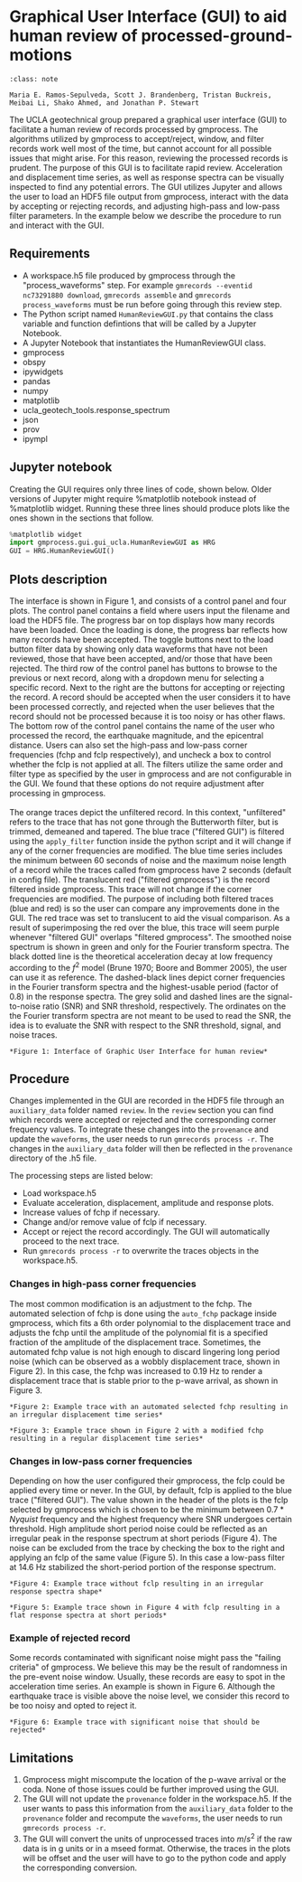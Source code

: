 # Graphical User Interface (GUI) to aid human review of processed-ground-motions

```{admonition} Authors
:class: note

Maria E. Ramos-Sepulveda, Scott J. Brandenberg, Tristan Buckreis, Meibai Li, Shako Ahmed, and Jonathan P. Stewart
```

The UCLA geotechnical group prepared a graphical user interface (GUI) to facilitate a human review of records processed by gmprocess. The algorithms utilized by gmprocess to accept/reject, window, and filter records work well most of the time, but cannot account for all possible issues that might arise. For this reason, reviewing the processed records is prudent. The purpose of this GUI is to facilitate rapid review. Acceleration and displacement time series, as well as response spectra can be visually inspected to find any potential errors. The GUI utilizes Jupyter and allows the user to load an HDF5 file output from gmprocess, interact with the data by accepting or rejecting records, and adjusting high-pass and low-pass filter parameters. In the example below we describe the procedure to run and interact with the GUI.

## Requirements
- A workspace.h5 file produced by gmprocess through the "process_waveforms" step. For example `gmrecords --eventid nc73291880 download`, `gmrecords assemble` and `gmrecords process_waveforms` must be run before going through this review step. 
- The Python script named `HumanReviewGUI.py` that contains the class variable and function defintions that will be called by a Jupyter Notebook. 
- A Jupyter Notebook that instantiates the HumanReviewGUI class.
- gmprocess
- obspy
- ipywidgets
- pandas
- numpy
- matplotlib
- ucla_geotech_tools.response_spectrum
- json
- prov
- ipympl

## Jupyter notebook

Creating the GUI requires only three lines of code, shown below. Older versions of Jupyter might require %matplotlib notebook instead of %matplotlib widget. Running these three lines should produce plots like the ones shown in the sections that follow.

```python
%matplotlib widget
import gmprocess.gui.gui_ucla.HumanReviewGUI as HRG
GUI = HRG.HumanReviewGUI()
```

## Plots description
The interface is shown in Figure 1, and consists of a control panel and four plots. The control panel contains a field where users input the filename and load the HDF5 file. The progress bar on top displays how many records have been loaded. Once the loading is done, the progress bar reflects how many records have been accepted. The toggle buttons next to the load button filter data by showing only data waveforms that have not been reviewed, those that have been accepted, and/or those that have been rejected. The third row of the control panel has buttons to browse to the previous or next record, along with a dropdown menu for selecting a specific record. Next to the right are the buttons for accepting or rejecting the record. A record should be accepted when the user considers it to have been processed correctly, and rejected when the user believes that the record should not be processed because it is too noisy or has other flaws. The bottom row of the control panel contains the name of the user who processed the record, the earthquake magnitude, and the epicentral distance. Users can also set the high-pass and low-pass corner frequencies (fchp and fclp respectively), and uncheck a box to control whether the fclp is not applied at all. The filters utilize the same order and filter type as specified by the user in gmprocess and are not configurable in the GUI. We found that these options do not require adjustment after processing in gmprocess.
<br/><br/>
The orange traces depict the unfiltered record. In this context, "unfiltered" refers to the trace that has not gone through the Butterworth filter, but is trimmed, demeaned and tapered. The blue trace ("filtered GUI") is filtered using the `apply_filter` function inside the python script and it will change if any of the corner frequencies are modified. The blue time series includes the minimum between 60 seconds of noise and the maximum noise length of a record while the traces called from gmprocess have 2 seconds (default in config file). The translucent red ("filtered gmprocess") is the record filtered inside gmprocess. This trace will not change if the corner frequencies are modified. The purpose of including both filtered traces (blue and red) is so the user can compare any improvements done in the GUI. The red trace was set to translucent to aid the visual comparison. As a result of superimposing the red over the blue, this trace will seem purple whenever "filtered GUI" overlaps "filtered gmprocess". The smoothed noise spectrum is shown in green and only for the Fourier transform spectra. The black dotted line is the theoretical acceleration decay at low frequency according to the $f^2$ model (Brune 1970; Boore and Bommer 2005), the user can use it as reference. The dashed-black lines depict corner frequencies in the Fourier transform spectra and the highest-usable period (factor of 0.8) in the response spectra. The grey solid and dashed lines are the signal-to-noise ratio (SNR) and SNR threshold, respectively. The ordinates on the the Fourier transform spectra are not meant to be used to read the SNR, the idea is to evaluate the SNR with respect to the SNR threshold, signal, and noise traces.

```{figure} ../../_static/ucla_gui/interface3.png
*Figure 1: Interface of Graphic User Interface for human review*
```

## Procedure
Changes implemented in the GUI are recorded in the HDF5 file through an `auxiliary_data` folder named `review`. In the `review` section you can find which records were accepted or rejected and the corresponding corner frequency values. To integrate these changes into the `provenance` and update the `waveforms`, the user needs to run `gmrecords process -r`. The changes in the `auxiliary_data` folder will then be reflected in the `provenance` directory of the .h5 file.

The processing steps are listed below:
- Load workspace.h5
- Evaluate acceleration, displacement, amplitude and response plots.
- Increase values of fchp if necessary.
- Change and/or remove value of fclp if necessary.
- Accept or reject the record accordingly. The GUI will automatically proceed to the next trace.
- Run `gmrecords process -r` to overwrite the traces objects in the workspace.h5.

### Changes in high-pass corner frequencies
The most common modification is an adjustment to the fchp. The automated selection of fchp is done using the `auto_fchp` package inside gmprocess, which fits a 6th order polynomial to the displacement trace and adjusts the fchp until the amplitude of the polynomial fit is a specified fraction of the amplitude of the displacement trace. Sometimes, the automated fchp value is not high enough to discard lingering long period noise (which can be observed as a wobbly displacement trace, shown in Figure 2). In this case, the fchp was increased to 0.19 Hz to render a displacement trace that is stable prior to the p-wave arrival, as shown in Figure 3.

```{figure} ../../_static/ucla_gui/fchp_before3.png
*Figure 2: Example trace with an automated selected fchp resulting in an irregular displacement time series*
```

```{figure} ../../_static/ucla_gui/fchp_after3.png
*Figure 3: Example trace shown in Figure 2 with a modified fchp resulting in a regular displacement time series*
```

### Changes in low-pass corner frequencies
Depending on how the user configured their gmprocess, the fclp could be applied every time or never. In the GUI, by default, fclp is applied to the blue trace ("filtered GUI"). The value shown in the header of the plots is the fclp selected by gmprocess which is chosen to be the minimum between $0.7*Nyquist$ frequency and the highest frequency where SNR undergoes certain threshold. High amplitude short period noise could be reflected as an irregular peak in the response spectrum at short periods (Figure 4). The noise can be excluded from the trace by checking the box to the right and applying an fclp of the same value (Figure 5). In this case a low-pass filter at 14.6 Hz stabilized the short-period portion of the response spectrum.

```{figure} ../../_static/ucla_gui/fclp_before3.png
*Figure 4: Example trace without fclp resulting in an irregular response spectra shape*
```

```{figure} ../../_static/ucla_gui/fclp_after3.png
*Figure 5: Example trace shown in Figure 4 with fclp resulting in a flat response spectra at short periods*
```

### Example of rejected record
Some records contaminated with significant noise might pass the "failing criteria" of gmprocess. We believe this may be the result of randomness in the pre-event noise window. Usually, these records are easy to spot in the acceleration time series. An example is shown in Figure 6. Although the earthquake trace is visible above the noise level, we consider this record to be too noisy and opted to reject it.

```{figure} ../../_static/ucla_gui/rejected3.png
*Figure 6: Example trace with significant noise that should be rejected*
```

## Limitations
1. Gmprocess might miscompute the location of the p-wave arrival or the coda. None of those issues could be further improved using the GUI. 
2. The GUI will not update the `provenance` folder in the workspace.h5. If the user wants to pass this information from the `auxiliary_data` folder to the `provenance` folder and recompute the `waveforms`, the user needs to run `gmrecords process -r`.
3. The GUI will convert the units of unprocessed traces into $m/s^2$ if the raw data is in g units or in a mseed format. Otherwise, the traces in the plots will be offset and the user will have to go to the python code and apply the corresponding conversion.